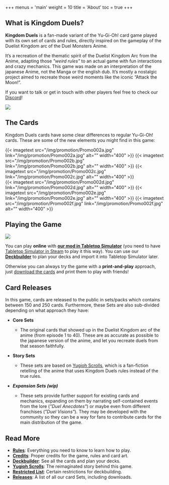 +++
menus = 'main'
weight = 10
title = 'About'
toc = true
+++

## What is Kingdom Duels?

**Kingdom Duels** is a fan-made variant of the Yu-Gi-Oh! card game played with its own set of cards and rules, directly inspired on the gameplay of the Duelist Kingdom arc of the Duel Monsters Anime.

It’s a recreation of the thematic spirit of the Duelist Kingdom Arc from the Anime, adapting those *"weird rules"* to an actual game with fun interactions and crazy mechanics.
This game was made on an interpretation of the japanese Anime, not the Manga or the english dub. It’s mostly a nostalgic project aimed to recreate those weird moments like the iconic “Attack the Moon!”.

If you want to talk or get in touch with other players feel free to check our [Discord](https://discord.gg/mn29q7qah4)!

[![](/img/promotion/Promo001.jpg)](/img/promotion/Promo001.jpg)

## The Cards

Kingdom Duels cards have some clear differences to regular Yu-Gi-Oh! cards. These are some of the new elements you might find in this game:

<div style="display: flex; justify-content: left; gap: 5px;">
{{< imagetext src="/img/promotion/Promo002a.jpg" link="/img/promotion/Promo002a.jpg" alt="" width="400" >}}
{{< imagetext src="/img/promotion/Promo002b.jpg" link="/img/promotion/Promo002b.jpg" alt="" width="400" >}}
{{< imagetext src="/img/promotion/Promo002c.jpg" link="/img/promotion/Promo002c.jpg" alt="" width="400" >}}
</div>

<div style="display: flex; justify-content: left; gap: 5px;">
{{< imagetext src="/img/promotion/Promo002d.jpg" link="/img/promotion/Promo002d.jpg" alt="" width="400" >}}
{{< imagetext src="/img/promotion/Promo002e.jpg" link="/img/promotion/Promo002e.jpg" alt="" width="400" >}}
{{< imagetext src="/img/promotion/Promo002f.jpg" link="/img/promotion/Promo002f.jpg" alt="" width="400" >}}
</div>

## Playing the Game

[![](/img/promotion/Promo003.jpg)](/img/promotion/Promo003.jpg)

You can play **online** with [**our mod in Tabletop Simulator**](https://steamcommunity.com/sharedfiles/filedetails/?id=2884430004) (you need to have [Tabletop Simulator in Steam](https://store.steampowered.com/app/286160/Tabletop_Simulator/) to play it this way). You can use our [**Deckbuilder**](/deckbuilder/) to plan your decks and import it into Tabletop Simulator later.

Otherwise you can always try the game with a **print-and-play** approach, just [download the cards](/releases/) and print them to play with friends!

## Card Releases

In this game, cards are released to the public in sets/packs which contains between 150 and 250 cards. Furthermore, these Sets are also sub-divided depending on what approach they have:

- **Core Sets**
    - The original cards that showed up in the Duelist Kingdom arc of the anime (from episode 1 to 40). These are as accurate as possible to the japanese version of the anime, and let you recreate duels from that season faithfully.

- **Story Sets**
    - These sets are based on [Yugioh Scrolls](/yugioh-scrolls/), which is a fan-fiction retelling of the anime that uses Kingdom Duels rules instead of the true rules.

- ***Expansion Sets (wip)***
    - These sets provide further support for existing cards and mechanics, expanding on them by narrating self-contained events from the lore (*"Duel Anecdotes"*) or maybe even from different franchises (*"Duel Visions"*). They may be developed with the community so they can be a way for fans to contribute cards for the main distribution of the game.


## Read More

- **[Rules](/rules/)**: Everything you need to know to learn how to play.
- **[Credits](/credits/)**: Proper credits for the game, rules and card art.
- **[Deckbuilder](/deckbuilder/)**: See all the cards and plan your decks.
- **[Yugioh Scrolls](/yugioh-scrolls/)**: The reimaginated story behind this game.
- **[Restricted List](/restricted-list/)**: Certain restrictions for deckbuilding.
- **[Releases](/releases/)**: A list of all our card Sets, including downloads.


